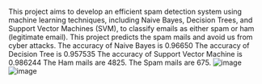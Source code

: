 This project aims to develop an efficient spam detection system using machine learning techniques, including Naive Bayes, Decision Trees, and 
Support Vector Machines (SVM), to classify emails as either spam or ham (legitimate email).
This project predicts the spam mails and avoid us from cyber attacks.
The accuracy of Naive Bayes is 0.96650
The accuracy of Decision Tree is 0.957535
The accuracy of Support Vector Machine is 0.986244
The Ham mails are 4825.
The Spam mails are 675.
![image](https://github.com/user-attachments/assets/7c2563aa-1da3-4800-8e64-c3f0f2669547)
![image](https://github.com/user-attachments/assets/71e35ecb-fa49-4974-83b2-3b16f81e6d5c)

